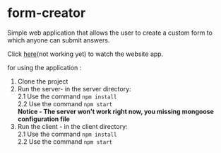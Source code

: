 # form-creator
Simple web application that allows the user to create a custom form to which anyone can submit answers.

Click [here]()(not working yet)
to watch the website app.

for using the application :  
1. Clone the project  
2. Run the server- in the server directory:    
  2.1 Use the command  `npm install`  
  2.2 Use the command  `npm start`  
  **Notice - The server won't work right now, you missing mongoose configuration file**  
3. Run the client - in the client directory:  
  2.1 Use the command  `npm install`  
  2.2 Use the command  `npm start`  

